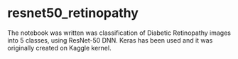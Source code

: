 # resnet50_retinopathy
The notebook was written was classification of Diabetic Retinopathy images into 5 classes, using ResNet-50 DNN. Keras has been used and it was originally created on Kaggle kernel.
